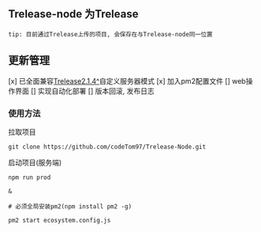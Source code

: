 ## Trelease-node 为Trelease

`tip: 目前通过Trelease上传的项目, 会保存在与Trelease-node同一位置`

## 更新管理
[x] 已全面兼容[Trelease2.1.4^](https://github.com/codeTom97/Trelease)自定义服务器模式
[x] 加入pm2配置文件
[] web操作界面
[] 实现自动化部署
[] 版本回滚, 发布日志


### 使用方法

拉取项目
```
git clone https://github.com/codeTom97/Trelease-Node.git
```

启动项目(服务端)
```
npm run prod

&

# 必须全局安装pm2(npm install pm2 -g)

pm2 start ecosystem.config.js
```